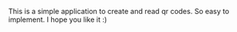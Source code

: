 This is a simple application to create and read qr codes. So easy to implement. I hope you like it :)
